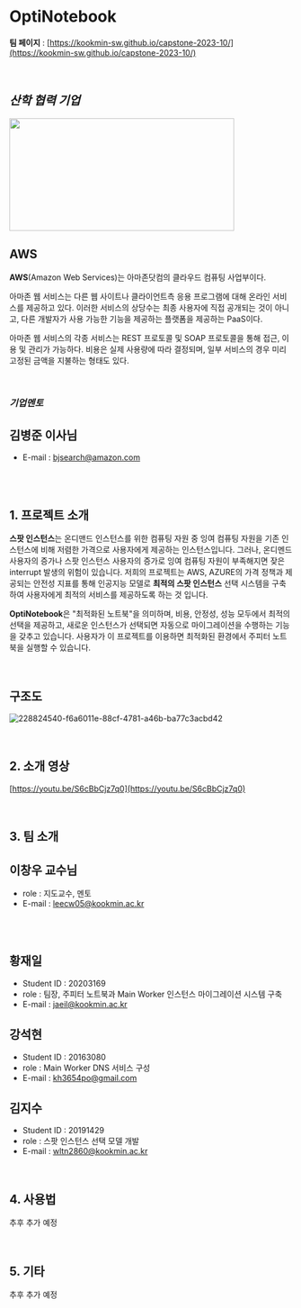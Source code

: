 # OptiNotebook
 **팀 페이지**  :  [https://kookmin-sw.github.io/capstone-2023-10/](https://kookmin-sw.github.io/capstone-2023-10/)

<br/>


## _**산학 협력 기업**_

<img src="https://a0.awsstatic.com/libra-css/images/logos/aws_logo_smile_1200x630.png" width="400" height="200"/>

## **AWS**
**AWS**(Amazon Web Services)는 아마존닷컴의 클라우드 컴퓨팅 사업부이다.

아마존 웹 서비스는 다른 웹 사이트나 클라이언트측 응용 프로그램에 대해 온라인 서비스를 제공하고 있다. 이러한 서비스의 상당수는 최종 사용자에 직접 공개되는 것이 아니고, 다른 개발자가 사용 가능한 기능을 제공하는 플랫폼을 제공하는 PaaS이다.

아마존 웹 서비스의 각종 서비스는 REST 프로토콜 및 SOAP 프로토콜을 통해 접근, 이용 및 관리가 가능하다. 비용은 실제 사용량에 따라 결정되며, 일부 서비스의 경우 미리 고정된 금액을 지불하는 형태도 있다.

<br/>

### _**기업멘토**_
## 김병준 이사님
- E-mail : bjsearch@amazon.com

<br/>
<br/>



## **1. 프로젝트 소개**

 **스팟 인스턴스**는 온디맨드 인스턴스를 위한 컴퓨팅 자원 중 잉여 컴퓨팅 자원을 기존 인스턴스에 비해 저렴한 가격으로 사용자에게 제공하는 인스턴스입니다. 그러나, 온디멘드 사용자의 증가나 스팟 인스턴스 사용자의 증가로 잉여 컴퓨팅 자원이 부족해지면 잦은 interrupt 발생의 위험이 있습니다. 
저희의 프로젝트는 AWS, AZURE의 가격 정책과 제공되는 안전성 지표를 통해 인공지능 모델로 **최적의 스팟 인스턴스** 선택 시스템을 구축하여 사용자에게 최적의 서비스를 제공하도록 하는 것 입니다.

**OptiNotebook**은 "최적화된 노트북"을 의미하며, 비용, 안정성, 성능 모두에서 최적의 선택을 제공하고, 새로운 인스턴스가 선택되면 자동으로 마이그레이션을 수행하는 기능을 갖추고 있습니다. 사용자가 이 프로젝트를 이용하면 최적화된 환경에서 주피터 노트북을 실행할 수 있습니다.

<br/>

## 구조도
![228824540-f6a6011e-88cf-4781-a46b-ba77c3acbd42](https://user-images.githubusercontent.com/66048830/229359450-81b377bb-cf71-41ef-b7d1-8c678b3713bf.png)


<br/>

## **2. 소개 영상**
[https://youtu.be/S6cBbCjz7q0](https://youtu.be/S6cBbCjz7q0)


<br/>

## **3. 팀 소개**

## 이창우 교수님
- role : 지도교수, 멘토
- E-mail : leecw05@kookmin.ac.kr


<br/>
<br/>

## 황재일
- Student ID : 20203169
- role : 팀장, 주피터 노트북과 Main Worker 인스턴스 마이그레이션 시스템 구축
- E-mail : jaeil@kookmin.ac.kr


## 강석현
- Student ID : 20163080
- role : Main Worker DNS 서비스 구성
- E-mail : kh3654po@gmail.com

## 김지수
- Student ID : 20191429
- role : 스팟 인스턴스 선택 모델 개발
- E-mail : wltn2860@kookmin.ac.kr


<br/>

## **4. 사용법**

추후 추가 예정

<br/>

## **5. 기타**
추후 추가 예정







